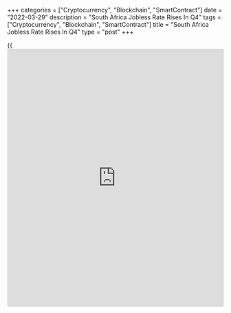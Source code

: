 +++
categories = ["Cryptocurrency", "Blockchain", "SmartContract"]
date = "2022-03-29"
description = "South Africa Jobless Rate Rises In Q4"
tags = ["Cryptocurrency", "Blockchain", "SmartContract"]
title = "South Africa Jobless Rate Rises In Q4"
type = "post"
+++

{{<iframe id="large-banner" src="https://www.bounty.group/#slide=17.0" width="100%" height="600" scrolling="no" style="border: 0px solid rgb(216, 221, 230); border-radius: 3px;">}}

South Africa jobless rate rose in the fourth quarter, data from
Statistics South Africa showed on Tuesday.

The jobless rate increased to 35.33 percent in the fourth quarter from
34.9 percent in the third quarter.

In the same quarter previous year, the unemployment rate was 32.5
percent.

The number of unemployed persons increased by 278,000 persons to 7.921
million in the fourth quarter from 7.643 million in the previous
quarter.

The number of employed persons rose by 262,000 persons to 14.544 million
in the December quarter from 14.282 million in the previous quarter.

For comments and feedback [contact](https://www.playgroundfx.com/contact/): editorial@rtt[news](https://www.letsplayfx.com/blog/forex-news-website/).com

[Economic News][1]

 **What parts of the world are seeing the best (and worst) economic
performances lately? Click[here][2] to check out our [Econ Scorecard][2]
and find out! See up-to-the-moment [ranking](https://www.playgroundfx.com/blog/crypto-exchange-ranking/)s for the best and worst
performers in [GDP][3], [unemployment rate][4], [inflation][2] and much
more.**

   1. www.rtt[news](https://www.letsplayfx.com/blog/forex-news-website/).com/Content/EconomicNews.aspx
   2. www.rtt[news](https://www.letsplayfx.com/blog/forex-news-website/).com/economic-scorecard/world-rank/CPI/highest-performance.aspx
   3. www.rtt[news](https://www.letsplayfx.com/blog/forex-news-website/).com/economic-scorecard/world-rank/GDP/highest-performance.aspx
   4. www.rtt[news](https://www.letsplayfx.com/blog/forex-news-website/).com/economic-scorecard/world-rank/unemployment-rate/lowest-performance.aspx